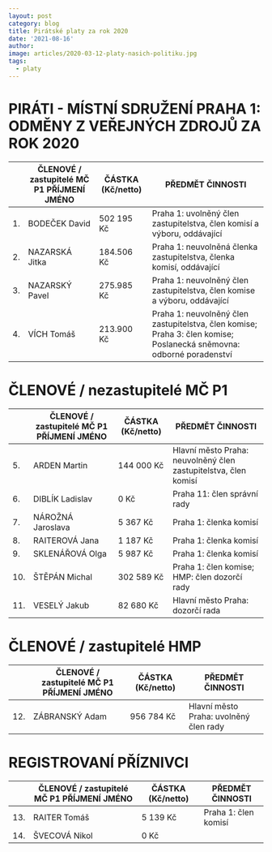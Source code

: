 ```yaml
---
layout: post
category: blog
title: Pirátské platy za rok 2020
date: '2021-08-16'
author: 
image: articles/2020-03-12-platy-nasich-politiku.jpg
tags:
  - platy
---
```


# PIRÁTI - MÍSTNÍ SDRUŽENÍ PRAHA 1: ODMĚNY Z VEŘEJNÝCH ZDROJŮ ZA ROK 2020 				


| | ČLENOVÉ / zastupitelé MČ P1	PŘÍJMENÍ JMÉNO  | ČÁSTKA (Kč/netto)   |PŘEDMĚT ČINNOSTI    |
|-------------|-------------|-------------|-------------|
| 1.|	BODEČEK	David |	502 195 Kč |	Praha 1: uvolněný člen zastupitelstva, člen komisí a výboru, oddávající |
| 2.| 	NAZARSKÁ	Jitka|	184.506 Kč| 	Praha 1: neuvolněná členka zastupitelstva, členka komisí, oddávající|
| 3.|	NAZARSKÝ 	Pavel|	275.985 Kč| 	Praha 1: neuvolněný člen zastupitelstva, člen komise a výboru, oddávající|
| 4.| 	VÍCH	Tomáš|	213.900 Kč|	Praha 1: neuvolněný člen zastupitelstva, člen komise; Praha 3: člen komise; Poslanecká sněmovna: odborné poradenství|

# ČLENOVÉ / nezastupitelé MČ P1


| | ČLENOVÉ / zastupitelé MČ P1	PŘÍJMENÍ JMÉNO  | ČÁSTKA (Kč/netto)   |PŘEDMĚT ČINNOSTI    |
|-------------|-------------|-------------|-------------|
|5.| ARDEN	Martin|	144 000 Kč|	Hlavní město Praha: neuvolněný člen zastupitelstva, člen komisí|
|6.| DIBLÍK 	Ladislav|	0 Kč|	Praha 11: člen správní rady|
|7.| NÁROŽNÁ	Jaroslava|	5 367 Kč|	Praha 1: členka komisí|
|8.| RAITEROVÁ	Jana|	1 187 Kč|	Praha 1: členka komisí|
|9.| SKLENÁŘOVÁ	Olga|	5 987 Kč|	Praha 1: členka komisí|
|10.|	ŠTĚPÁN	Michal|	302 589 Kč|	Praha 1: člen komise; HMP: člen dozorčí rady|
|11.|	VESELÝ	Jakub|	82 680 Kč|	Hlavní město Praha: dozorčí rada|

# ČLENOVÉ / zastupitelé HMP


| | ČLENOVÉ / zastupitelé MČ P1	PŘÍJMENÍ JMÉNO  | ČÁSTKA (Kč/netto)   |PŘEDMĚT ČINNOSTI    |
|-------------|-------------|-------------|-------------|
|12.|	ZÁBRANSKÝ	Adam|	956 784 Kč|	Hlavní město Praha: uvolněný člen rady|

# REGISTROVANÍ PŘÍZNIVCI


| | ČLENOVÉ / zastupitelé MČ P1	PŘÍJMENÍ JMÉNO  | ČÁSTKA (Kč/netto)   |PŘEDMĚT ČINNOSTI    |
|-------------|-------------|-------------|-------------|
|13.|	RAITER 	Tomáš|	5 139 Kč|	Praha 1: člen komisí|
|14.| ŠVECOVÁ	Nikol|	0 Kč| |
